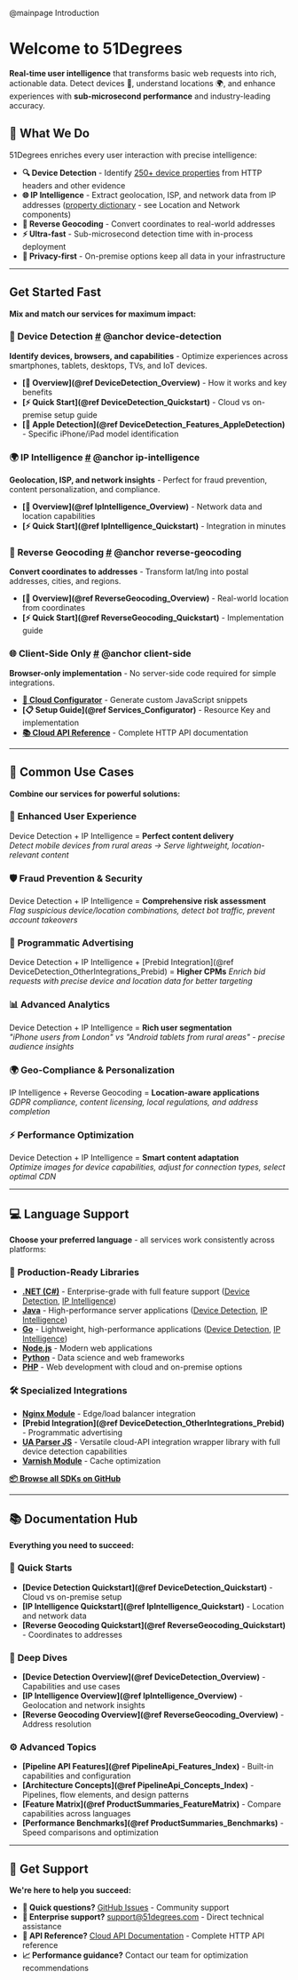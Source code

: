 @mainpage Introduction

# Welcome to 51Degrees

**Real-time user intelligence** that transforms basic web requests into rich, actionable data. Detect devices 📱,
understand locations 🌍, and enhance experiences with **sub-microsecond performance** and industry-leading accuracy.

## 🚀 What We Do

51Degrees enriches every user interaction with precise intelligence:

- **🔍 Device Detection** - Identify [250+ device properties](https://51degrees.com/developers/property-dictionary) from
  HTTP headers and other evidence
- **🌐 IP Intelligence** - Extract geolocation, ISP, and network data from IP
  addresses ([property dictionary](https://51degrees.com/developers/property-dictionary) - see Location and Network
  components)
- **📍 Reverse Geocoding** - Convert coordinates to real-world addresses
- **⚡ Ultra-fast** - Sub-microsecond detection time with in-process deployment
- **🎯 Privacy-first** - On-premise options keep all data in your infrastructure

---

## Get Started Fast

**Mix and match our services for maximum impact:**

### 📱 Device Detection <a href="#device-detection">#</a> @anchor device-detection

**Identify devices, browsers, and capabilities** - Optimize experiences across smartphones, tablets, desktops, TVs, and
IoT devices.

- **[📖 Overview](@ref DeviceDetection_Overview)** - How it works and key benefits
- **[⚡ Quick Start](@ref DeviceDetection_Quickstart)** - Cloud vs on-premise setup guide
- **[🍎 Apple Detection](@ref DeviceDetection_Features_AppleDetection)** - Specific iPhone/iPad model identification

### 🌍 IP Intelligence <a href="#ip-intelligence">#</a> @anchor ip-intelligence

**Geolocation, ISP, and network insights** - Perfect for fraud prevention, content personalization, and compliance.

- **[📖 Overview](@ref IpIntelligence_Overview)** - Network data and location capabilities
- **[⚡ Quick Start](@ref IpIntelligence_Quickstart)** - Integration in minutes

### 📍 Reverse Geocoding <a href="#reverse-geocoding">#</a> @anchor reverse-geocoding

**Convert coordinates to addresses** - Transform lat/lng into postal addresses, cities, and regions.

- **[📖 Overview](@ref ReverseGeocoding_Overview)** - Real-world location from coordinates
- **[⚡ Quick Start](@ref ReverseGeocoding_Quickstart)** - Implementation guide

### 🌐 Client-Side Only <a href="#client-side">#</a> @anchor client-side

**Browser-only implementation** - No server-side code required for simple integrations.

- **[🔧 Cloud Configurator](https://configure.51degrees.com/)** - Generate custom JavaScript snippets
- **[📋 Setup Guide](@ref Services_Configurator)** - Resource Key and implementation
- **[📚 Cloud API Reference](https://cloud.51degrees.com/api-docs/index.html)** - Complete HTTP API documentation

---

## 🎯 Common Use Cases

**Combine our services for powerful solutions:**

### 🎨 **Enhanced User Experience**

Device Detection + IP Intelligence = **Perfect content delivery**  
*Detect mobile devices from rural areas → Serve lightweight, location-relevant content*

### 🛡️ **Fraud Prevention & Security**

Device Detection + IP Intelligence = **Comprehensive risk assessment**  
*Flag suspicious device/location combinations, detect bot traffic, prevent account takeovers*

### 🎯 **Programmatic Advertising**

Device Detection + IP Intelligence + [Prebid Integration](@ref DeviceDetection_OtherIntegrations_Prebid) = **Higher CPMs**
*Enrich bid requests with precise device and location data for better targeting*

### 📊 **Advanced Analytics**

Device Detection + IP Intelligence = **Rich user segmentation**  
*"iPhone users from London" vs "Android tablets from rural areas" - precise audience insights*

### 🌍 **Geo-Compliance & Personalization**

IP Intelligence + Reverse Geocoding = **Location-aware applications**  
*GDPR compliance, content licensing, local regulations, and address completion*

### ⚡ **Performance Optimization**

Device Detection + IP Intelligence = **Smart content adaptation**  
*Optimize images for device capabilities, adjust for connection types, select optimal CDN*

---

## 💻 Language Support

**Choose your preferred language** - all services work consistently across platforms:

### 🚀 **Production-Ready Libraries**

- **[.NET (C#)](https://github.com/51Degrees/device-detection-dotnet)** - Enterprise-grade with full feature
  support ([Device Detection](https://github.com/51Degrees/device-detection-dotnet), [IP Intelligence](https://github.com/51Degrees/ip-intelligence-dotnet))
- **[Java](https://github.com/51Degrees/device-detection-java)** - High-performance server
  applications ([Device Detection](https://github.com/51Degrees/device-detection-java), [IP Intelligence](https://github.com/51Degrees/ip-intelligence-java))
- **[Go](https://github.com/51Degrees/device-detection-go)** - Lightweight, high-performance
  applications ([Device Detection](https://github.com/51Degrees/device-detection-go), [IP Intelligence](https://github.com/51Degrees/ip-intelligence-go))
- **[Node.js](https://github.com/51Degrees/device-detection-node)** - Modern web applications
- **[Python](https://github.com/51Degrees/device-detection-python)** - Data science and web frameworks
- **[PHP](https://github.com/51Degrees/device-detection-php)** - Web development with cloud and on-premise options

### 🛠️ **Specialized Integrations**

- **[Nginx Module](https://github.com/51Degrees/device-detection-nginx)** - Edge/load balancer integration
- **[Prebid Integration](@ref DeviceDetection_OtherIntegrations_Prebid)** - Programmatic advertising
- **[UA Parser JS](https://github.com/51Degrees/ua-parser-js)** - Versatile cloud-API integration wrapper library with
  full device detection capabilities
- **[Varnish Module](https://github.com/51Degrees/device-detection-varnish)** - Cache optimization

**[📦 Browse all SDKs on GitHub](https://github.com/51Degrees/)**

---

## 📚 Documentation Hub

**Everything you need to succeed:**

### 🚀 **Quick Starts**

- **[Device Detection Quickstart](@ref DeviceDetection_Quickstart)** - Cloud vs on-premise setup
- **[IP Intelligence Quickstart](@ref IpIntelligence_Quickstart)** - Location and network data
- **[Reverse Geocoding Quickstart](@ref ReverseGeocoding_Quickstart)** - Coordinates to addresses

### 📖 **Deep Dives**

- **[Device Detection Overview](@ref DeviceDetection_Overview)** - Capabilities and use cases
- **[IP Intelligence Overview](@ref IpIntelligence_Overview)** - Geolocation and network insights
- **[Reverse Geocoding Overview](@ref ReverseGeocoding_Overview)** - Address resolution

### ⚙️ **Advanced Topics**

- **[Pipeline API Features](@ref PipelineApi_Features_Index)** - Built-in capabilities and configuration
- **[Architecture Concepts](@ref PipelineApi_Concepts_Index)** - Pipelines, flow elements, and design patterns
- **[Feature Matrix](@ref ProductSummaries_FeatureMatrix)** - Compare capabilities across languages
- **[Performance Benchmarks](@ref ProductSummaries_Benchmarks)** - Speed comparisons and optimization

---

## 💬 Get Support

**We're here to help you succeed:**

- **🚀 Quick questions?** [GitHub Issues](https://github.com/51Degrees/) - Community support
- **📧 Enterprise support?** [support@51degrees.com](mailto:support@51degrees.com) - Direct technical assistance
- **📝 API Reference?** [Cloud API Documentation](https://cloud.51degrees.com/api-docs/index.html) - Complete HTTP API
  reference
- **📈 Performance guidance?** Contact our team for optimization recommendations
